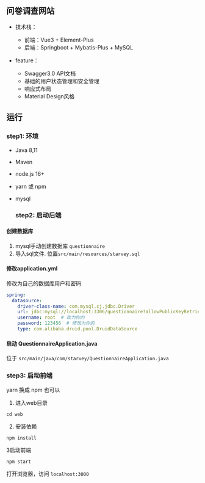 ## 问卷调查网站

- 技术栈：
  
  - 前端：Vue3 + Element-Plus
  - 后端：Springboot + Mybatis-Plus + MySQL

- feature：
  
  - Swagger3.0 API文档 
  - 基础的用户状态管理和安全管理
  - 响应式布局
  - Material Design风格

## 运行

### step1: 环境

- Java 8,11 
- Maven
- node.js 16+
- yarn 或 npm
- mysql
  
  ### step2: 启动后端

#### 创建数据库

1. mysql手动创建数据库 `questionnaire`
2. 导入sql文件.  位置`src/main/resources/starvey.sql`

#### 修改application.yml

修改为自己的数据库用户和密码

```yml
spring:
  datasource:
    driver-class-name: com.mysql.cj.jdbc.Driver
    url: jdbc:mysql://localhost:3306/questionnaire?allowPublicKeyRetrieval=true&useUnicode=true&useSSL=false&characterEncoding=utf8&serverTimezone=Asia/Shanghai
    username: root  # 改为你的
    password: 123456  # 修改为你的
    type: com.alibaba.druid.pool.DruidDataSource
```

#### 启动 QuestionnaireApplication.java

位于 `src/main/java/com/starvey/QuestionnaireApplication.java`

### step3: 启动前端

yarn 换成 npm 也可以

1. 进入web目录

```shell
cd web
```

2. 安装依赖

```shell
npm install 
```

3启动前端 

```shell
npm start
```

打开浏览器，访问 `localhost:3000`
